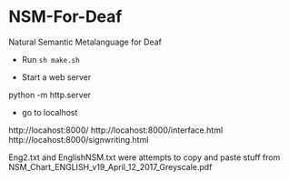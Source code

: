 # NSM-For-Deaf
Natural Semantic Metalanguage for Deaf

* Run `sh make.sh`

* Start a web server

python -m http.server

* go to localhost

http://locahost:8000/
http://locahost:8000/interface.html
http://locahost:8000/signwriting.html


Eng2.txt and EnglishNSM.txt were attempts to copy and paste stuff from NSM_Chart_ENGLISH_v19_April_12_2017_Greyscale.pdf

